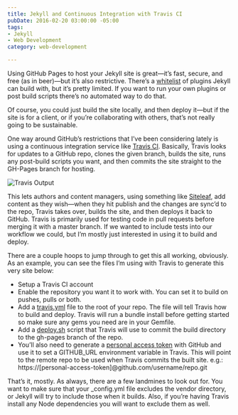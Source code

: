 ```yaml
---
title: Jekyll and Continuous Integration with Travis CI
pubDate: 2016-02-20 03:00:00 -05:00
tags:
- Jekyll
- Web Development
category: web-development

---
```



Using GitHub Pages to host your Jekyll site is great—it’s fast, secure, and free (as in beer)—but it’s also restrictive. There’s a [whitelist](https://pages.github.com/versions/) of plugins Jekyll can build with, but it’s pretty limited. If you want to run your own plugins or post build scripts there’s no automated way to do that.

Of course, you could just build the site locally, and then deploy it—but if the site is for a client, or if you’re collaborating with others, that’s not really going to be sustainable.

One way around GitHub’s restrictions that I’ve been considering lately is using a continuous integration service like [Travis CI](https://travis-ci.org). Basically, Travis looks for updates to a GitHub repo, clones the given branch, builds the site, runs any post-build scripts you want, and then commits the site straight to the GH-Pages branch for hosting.

![Travis Output](images/travis.jpg)

This lets authors and content managers, using something like [Siteleaf](http://v2.siteleaf.com), add content as they wish—when they hit publish and the changes are sync’d to the repo, Travis takes over, builds the site, and then deploys it back to GitHub. Travis is primarily used for testing code in pull requests before merging it with a master branch. If we wanted to include tests into our workflow we could, but I’m mostly just interested in using it to build and deploy.

There are a couple hoops to jump through to get this all working, obviously. As an example, you can see the files I’m using with Travis to generate this very site below:

* Setup a Travis CI account
* Enable the repository you want it to work with. You can set it to build on pushes, pulls or both.
* Add a [travis.yml](https://github.com/BryanSchuetz/newsignal/blob/master/.travis.yml) file to the root of your repo. The file will tell Travis how to build and deploy. Travis will run a bundle install before getting started so make sure any gems you need are in your Gemfile.
* Add a [deploy.sh](https://github.com/BryanSchuetz/newsignal/blob/master/deploy.sh) script that Travis will use to commit the build directory to the gh-pages branch of the repo.
* You’ll also need to generate a [personal access token](https://github.com/blog/1509-personal-api-tokens) with GitHub and use it to set a GITHUB_URL environment variable in Travis. This will point to the remote repo to be used when Travis commits the built site. e.g.: https://[personal-access-token]@github.com/username/repo.git

That’s it, mostly. As always, there are a few landmines to look out for. You want to make sure that your _config.yml file excludes the vendor directory, or Jekyll will try to include those when it builds. Also, if you’re having Travis install any Node dependencies you will want to exclude them as well.
